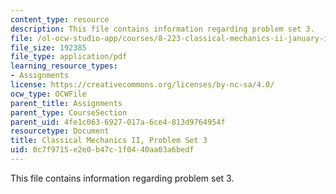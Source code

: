 ```yaml
---
content_type: resource
description: This file contains information regarding problem set 3.
file: /ol-ocw-studio-app/courses/8-223-classical-mechanics-ii-january-iap-2017/0c7f9715e2e0b47c1f0440aa03a6bedf_MIT8_223IAP17_pset3.pdf
file_size: 192385
file_type: application/pdf
learning_resource_types:
- Assignments
license: https://creativecommons.org/licenses/by-nc-sa/4.0/
ocw_type: OCWFile
parent_title: Assignments
parent_type: CourseSection
parent_uid: 4fe1c063-6927-017a-6ce4-813d9764954f
resourcetype: Document
title: Classical Mechanics II, Problem Set 3
uid: 0c7f9715-e2e0-b47c-1f04-40aa03a6bedf
---
```

This file contains information regarding problem set 3.